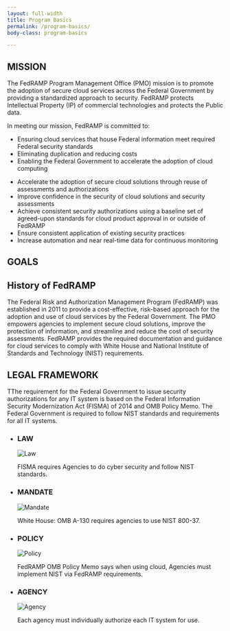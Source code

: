 ```yaml
---
layout: full-width
title: Program Basics
permalink: /program-basics/
body-class: program-basics

---
```

<section id="mission">
<div class="inner">
<div class="image"><h2>MISSION</h2></div>
	<div class="text"><p>The FedRAMP Program Management Office (PMO) mission is to promote the adoption of secure cloud services across the Federal Government by providing a standardized approach to security. FedRAMP protects Intellectual Property (IP) of commercial technologies and protects the Public data.</p>
<p>	In meeting our mission, FedRAMP is committed to: </p>
	<ul>
		<li><i class="fas fa-arrow-circle-right"></i>Ensuring cloud services that house Federal information meet required Federal security standards </li>
		<li><i class="fas fa-arrow-circle-right"></i>Eliminating duplication and reducing costs </li>
		<li><i class="fas fa-arrow-circle-right"></i>Enabling the Federal Government to accelerate the adoption of cloud computing</li>
	</ul>
	</div>
</div>
</section>
<section id="goals">
<div class="inner">
	<div class="text">
	<ul>
		<li><i class="fas fa-arrow-circle-right"></i>Accelerate the adoption of secure cloud solutions through reuse of assessments and authorizations</li>
		<li><i class="fas fa-arrow-circle-right"></i>Improve confidence in the security of cloud solutions and security assessments</li>
		<li><i class="fas fa-arrow-circle-right"></i>Achieve consistent security authorizations using a baseline set of agreed-upon standards for cloud product approval in or outside of FedRAMP</li>
		<li><i class="fas fa-arrow-circle-right"></i>Ensure consistent application of existing security practices</li>
		<li><i class="fas fa-arrow-circle-right"></i>Increase automation and near real-time data for continuous monitoring</li>
	</ul>
	</div>
<div class="image"><h2>GOALS</h2></div>
</div>
</section>
<section id="history">
<div class="inner">
<div class="image"><h2>History of FedRAMP</h2></div>
<div class="text"><p>The Federal Risk and Authorization Management Program (FedRAMP) was established in 2011 to provide a cost-effective, risk-based approach for the adoption and use of cloud services by the Federal Government. The PMO empowers agencies to implement secure cloud solutions, improve the protection of information, and streamline and reduce the cost of security assessments. FedRAMP provides the required documentation and guidance for cloud services to comply with White House and National Institute of Standards and Technology (NIST) requirements.</p>
	</div>
</div>
</section>
<section id="legal-framework">
	<div class="inner">
		<div class="text">
		<h2>LEGAL FRAMEWORK</h2>
		<p>TThe requirement for the Federal Government to issue security authorizations for any IT system is based on the Federal Information Security Modernization Act (FISMA) of 2014 and OMB Policy Memo. The Federal Government is required to follow NIST standards and requirements for all IT systems.</p>
		<ul>
			<li><h3>LAW</h3>
				<img src="{{site.baseurl}}/assets/img/law-icon.png" alt="Law" title="Law">
			<p>FISMA requires Agencies to do cyber security and follow NIST standards.</p></li>
			<li><h3>MANDATE</h3>
				<img src="{{site.baseurl}}/assets/img/mandate-icon.png" alt="Mandate" title="Mandate">
			<p>White House: OMB A-130 requires agencies to use NIST 800-37.</p></li>
			<li><h3>POLICY</h3>
				<img src="{{site.baseurl}}/assets/img/policy-icon.png" alt="Policy" title="Policy">
			<p>FedRAMP OMB Policy Memo says when using cloud, Agencies must implement NIST via FedRAMP requirements.</p></li>
			<li><h3>AGENCY</h3>
				<img src="{{site.baseurl}}/assets/img/agency-icon.png" alt="Agency" title="Agency">
			<p>Each agency must individually authorize each IT system for use. </p></li>
		</ul>
		</div>
	</div></section>